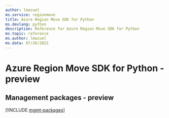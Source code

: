 ```yaml
---
author: lmazuel
ms.service: regionmove
title: Azure Region Move SDK for Python
ms.devlang: python
description: Reference for Azure Region Move SDK for Python
ms.topic: reference
ms.author: lmazuel
ms.data: 07/26/2022
---
```

# Azure Region Move SDK for Python - preview

## Management packages - preview
[!INCLUDE [mgmt-packages](region-move-mgmt-index.md)]